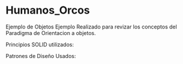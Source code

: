 # Humanos_Orcos
Ejemplo de Objetos
Ejemplo Realizado para revizar los conceptos del Paradigma de Orientacion a objetos.

Principios SOLID utilizados: 


Patrones de Diseño Usados:
